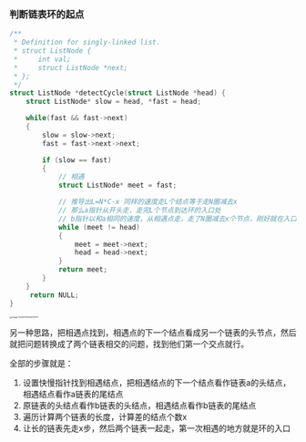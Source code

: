 ### 判断链表环的起点

```c
/**
 * Definition for singly-linked list.
 * struct ListNode {
 *     int val;
 *     struct ListNode *next;
 * };
 */
struct ListNode *detectCycle(struct ListNode *head) {
    struct ListNode* slow = head, *fast = head;

    while(fast && fast->next)
    {
        slow = slow->next;
        fast = fast->next->next;

        if (slow == fast)
        {
            // 相遇
            struct ListNode* meet = fast;

            // 推导出L=N*C-x 同样的速度走L个结点等于走N圈减去x
            // 那么a指针从开头走，走完L个节点到达环的入口处
            // b指针以和a相同的速度，从相遇点走，走了N圈减去x个节点，刚好就在入口处相遇
            while (meet != head)
            {
                meet = meet->next;
                head = head->next;
            }
            return meet;
        }
    }
     return NULL;
}
```

<img src="C:\Users\AKANG\AppData\Roaming\Typora\typora-user-images\image-20220706232101373.png" alt="image-20220706232101373" style="zoom: 25%;" />

另一种思路，把相遇点找到，相遇点的下一个结点看成另一个链表的头节点，然后就把问题转换成了两个链表相交的问题，找到他们第一个交点就行。

全部的步骤就是：

1. 设置快慢指针找到相遇结点，把相遇结点的下一个结点看作链表a的头结点，相遇结点看作a链表的尾结点
2. 原链表的头结点看作b链表的头结点，相遇结点看作b链表的尾结点
3. 遍历计算两个链表的长度，计算差的结点个数x
4. 让长的链表先走x步，然后两个链表一起走，第一次相遇的地方就是环的入口